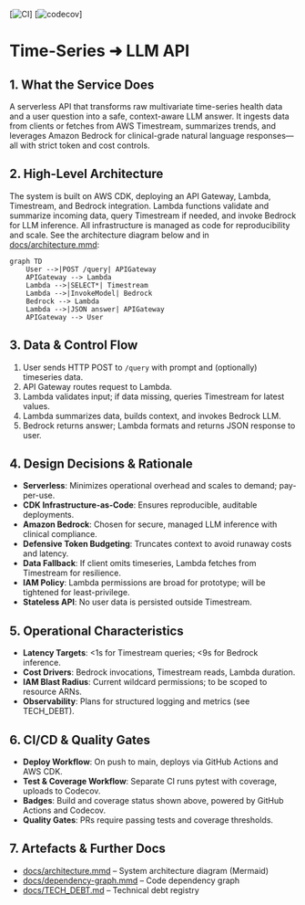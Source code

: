 [![CI](https://github.com/<org>/<repo>/actions/workflows/ci.yml/badge.svg)]
[![codecov](https://codecov.io/gh/<org>/<repo>/branch/main/graph/badge.svg)]

# Time-Series ➜ LLM API

## 1. What the Service Does

A serverless API that transforms raw multivariate time-series health data and a user question into a safe, context-aware LLM answer. It ingests data from clients or fetches from AWS Timestream, summarizes trends, and leverages Amazon Bedrock for clinical-grade natural language responses—all with strict token and cost controls.

## 2. High-Level Architecture

The system is built on AWS CDK, deploying an API Gateway, Lambda, Timestream, and Bedrock integration. Lambda functions validate and summarize incoming data, query Timestream if needed, and invoke Bedrock for LLM inference. All infrastructure is managed as code for reproducibility and scale. See the architecture diagram below and in [docs/architecture.mmd](docs/architecture.mmd):

```mermaid
graph TD
    User -->|POST /query| APIGateway
    APIGateway --> Lambda
    Lambda -->|SELECT*| Timestream
    Lambda -->|InvokeModel| Bedrock
    Bedrock --> Lambda
    Lambda -->|JSON answer| APIGateway
    APIGateway --> User
```

## 3. Data & Control Flow

1. User sends HTTP POST to `/query` with prompt and (optionally) timeseries data.
2. API Gateway routes request to Lambda.
3. Lambda validates input; if data missing, queries Timestream for latest values.
4. Lambda summarizes data, builds context, and invokes Bedrock LLM.
5. Bedrock returns answer; Lambda formats and returns JSON response to user.

## 4. Design Decisions & Rationale

- **Serverless**: Minimizes operational overhead and scales to demand; pay-per-use.
- **CDK Infrastructure-as-Code**: Ensures reproducible, auditable deployments.
- **Amazon Bedrock**: Chosen for secure, managed LLM inference with clinical compliance.
- **Defensive Token Budgeting**: Truncates context to avoid runaway costs and latency.
- **Data Fallback**: If client omits timeseries, Lambda fetches from Timestream for resilience.
- **IAM Policy**: Lambda permissions are broad for prototype; will be tightened for least-privilege.
- **Stateless API**: No user data is persisted outside Timestream.

## 5. Operational Characteristics

- **Latency Targets**: <1s for Timestream queries; <9s for Bedrock inference.
- **Cost Drivers**: Bedrock invocations, Timestream reads, Lambda duration.
- **IAM Blast Radius**: Current wildcard permissions; to be scoped to resource ARNs.
- **Observability**: Plans for structured logging and metrics (see TECH_DEBT).

## 6. CI/CD & Quality Gates

- **Deploy Workflow**: On push to main, deploys via GitHub Actions and AWS CDK.
- **Test & Coverage Workflow**: Separate CI runs pytest with coverage, uploads to Codecov.
- **Badges**: Build and coverage status shown above, powered by GitHub Actions and Codecov.
- **Quality Gates**: PRs require passing tests and coverage thresholds.

## 7. Artefacts & Further Docs

- [docs/architecture.mmd](docs/architecture.mmd) – System architecture diagram (Mermaid)
- [docs/dependency-graph.mmd](docs/dependency-graph.mmd) – Code dependency graph
- [docs/TECH_DEBT.md](docs/TECH_DEBT.md) – Technical debt registry
